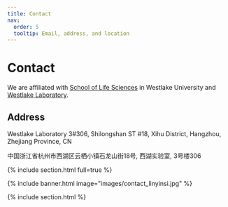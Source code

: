 ```yaml
---
title: Contact
nav:
  order: 5
  tooltip: Email, address, and location
---
```


# <i class="fas fa-envelope"></i>Contact

We are affiliated with [School of Life Sciences](https://en.westlake.edu.cn/faculty/li-li.html) in Westlake University and [Westlake Laboratory](https://en.wllsb.edu.cn/research/researchTeam/202401/t20240115_36628.shtml).

## Address

Westlake Laboratory 3#306, Shilongshan ST #18, Xihu District, Hangzhou, Zhejiang Province, CN

中国浙江省杭州市西湖区云栖小镇石龙山街18号, 西湖实验室, 3号楼306


{% include section.html full=true %}

{% include banner.html image="images/contact_linyinsi.jpg" %}

{% include section.html %}

